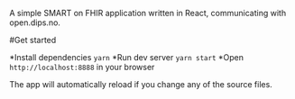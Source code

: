 
A simple SMART on FHIR application written in React, communicating with open.dips.no. 

#Get started

*Install dependencies `yarn`
*Run dev server `yarn start`
*Open `http://localhost:8888` in your browser

The app will automatically reload if you change any of the source files.





